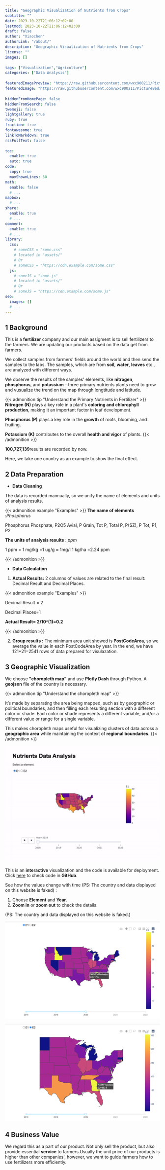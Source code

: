 ```yaml
---
title: "Geographic Visualization of Nutrients from Crops"
subtitle: ""
date: 2023-10-22T21:06:12+02:00
lastmod: 2023-10-22T21:06:12+02:00
draft: false
author: "Xiaochen"
authorLink: "/about/"
description: "Geographic Visualization of Nutrients from Crops"
license: ""
images: []

tags: ["Visualization","Agriculture"]
categories: ["Data Analysis"]

featuredImagePreview: "https://raw.githubusercontent.com/wxc900211/PictureBed/main/PicGo/FarimingPreview.png"
featuredImage: "https://raw.githubusercontent.com/wxc900211/PictureBed/main/PicGo/Farming.png"

hiddenFromHomePage: false
hiddenFromSearch: false
twemoji: false
lightgallery: true
ruby: true
fraction: true
fontawesome: true
linkToMarkdown: true
rssFullText: false

toc:
  enable: true
  auto: true
code:
  copy: true
  maxShownLines: 50
math:
  enable: false
  # ...
mapbox:
  # ...
share:
  enable: true
  # ...
comment:
  enable: true
  # ...
library:
  css:
    # someCSS = "some.css"
    # located in "assets/"
    # Or
    # someCSS = "https://cdn.example.com/some.css"
  js:
    # someJS = "some.js"
    # located in "assets/"
    # Or
    # someJS = "https://cdn.example.com/some.js"
seo:
  images: []
  # ...
---
```


<!--more-->
## 1 Background
This is a **fertilizer** company and our main assigment is to sell fertilizers to the farmers. We are updating our products based on the data get from farmers.

We collect samples from farmers' fields around the world and then send the samples to the labs. The samples, which are from **soil**, **water**, **leaves** etc., are analyzed with different ways.

We observe the results of the samples' elements, like **nitrogen**, **phosphorus**, and **potassium** - three primary nutrients plants need to grow and vusualize the trend on the map through longtitude and latitude. 

{{< admonition tip "Understand the Primary Nutrients in Fertilizer" >}}
**Nitrogen (N)** plays a key role in a plant's **coloring and chlorophyll production**, making it an important factor in leaf development. 

**Phosphorus (P)** plays a key role in the **growth** of roots, blooming, and fruiting.

**Potassium (K)** contributes to the overall **health and vigor** of plants.
{{< /admonition >}}

**100,727,139**results are recorded by now.

Here, we take one country as an example to show the final effect.

## 2 Data Preparation

* **Data Cleaning**

The data is recorded mannually, so we unify the name of elements and units of analysis results.

{{< admonition example "Examples" >}}
**The name of elements** :*Phosphorus*

Phosphorus Phosphate, P2O5 Avial, P Grain, Tot P, Total P, P(SZ), P Tot, P1, P2

**The units of analysis results** : *ppm*

1 ppm = 1 mg/kg =1 ug/g ≈ 1mg/l
1 kg/ha =2.24 ppm

{{< /admonition >}}

* **Data Calculation** 

1. **Actual Results:** 2 columns of values are related to the final result: Decimal Result and Decimal Places.

{{< admonition example "Examples" >}}

Decimal Result = 2

Decimal Places=1

**Actual Result= 2/10^(1)=0.2**

{{< /admonition >}}

2. **Group results :** The minimum area unit showed is **PostCodeArea**, so we average the value in each PostCodeArea by year. In the end, we have 121*21=2541 rows of data prepared for visulazation.


## 3 Geographic Visualization

We choose **"choropleth map"** and use **Plotly Dash** through Python. A **geojson** file of the country is necessary.

{{< admonition tip "Understand the choropleth map" >}}

It’s made by separating the area being mapped, such as by geographic or political boundaries, and then filling each resulting section with a different color or shade. Each color or shade represents a different variable, and/or a different value or range for a single variable. 

This makes choropleth maps useful for visualizing clusters of data across a **geographic area** while maintaining the context of **regional boundaries**.
{{< /admonition >}}

![](https://raw.githubusercontent.com/wxc900211/PictureBed/main/PicGo/v2.gif)

This is an **interactive** visualization and the code is available for deployment. Click [here](https://github.com/wxc900211/Geographic-Visualization-of-Nutrients/blob/main/US-farming-dash.py) to check code in **GitHub**.

See how the values change with time (PS: The country and data displayed on this website is faked) :

1. Choose **Element** and **Year**.
2. **Zoom in** or **zoom out** to check the details.

(PS: The country and data displayed on this website is faked.)

![](https://raw.githubusercontent.com/wxc900211/PictureBed/main/PicGo/f1.png)

![](https://raw.githubusercontent.com/wxc900211/PictureBed/main/PicGo/f2.png)

## 4 Business Value

We regard this as a part of our product. Not only sell the product, but also provide essential **service** to farmers.Usually the unit price of our products is higher than other companies', however, we want to guide farmers how to use fertilizers more efficiently. 













